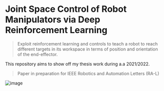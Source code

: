# Joint Space Control of Robot Manipulators via Deep Reinforcement Learning

> Exploit reinforcement learning and controls to teach a robot to reach different targets in its workspace in terms of position and orientation of the end-effector.

This repository aims to show off my thesis work during a.a 2021/2022. 

> Paper in preparation for IEEE Robotics and Automation Letters (RA-L)


![image](https://user-images.githubusercontent.com/29335742/222962247-3f495ff9-370b-4679-af44-c5103c0f20d9.png)
